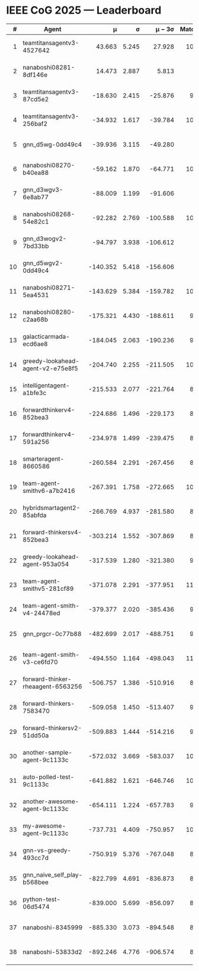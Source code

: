 # IEEE CoG 2025 — Leaderboard

| # | Agent | μ | σ | μ − 3σ | Matches | Updated |
|---:|---|---:|---:|---:|---:|---|
| 1 | teamtitansagentv3-4527642 | 43.663 | 5.245 | 27.928 | 10636 | 2025-08-31 10:08 |
| 2 | nanaboshi08281-8df146e | 14.473 | 2.887 | 5.813 | 396 | 2025-08-31 10:08 |
| 3 | teamtitansagentv3-87cd5e2 | -18.630 | 2.415 | -25.876 | 9538 | 2025-08-31 10:08 |
| 4 | teamtitansagentv3-256baf2 | -34.932 | 1.617 | -39.784 | 10554 | 2025-08-31 10:08 |
| 5 | gnn_d5wg-0dd49c4 | -39.936 | 3.115 | -49.280 | 240 | 2025-08-31 10:08 |
| 6 | nanaboshi08270-b40ea88 | -59.162 | 1.870 | -64.771 | 10380 | 2025-08-31 10:08 |
| 7 | gnn_d3wgv3-6e8ab77 | -88.009 | 1.199 | -91.606 | 278 | 2025-08-31 10:08 |
| 8 | nanaboshi08268-54e82c1 | -92.282 | 2.769 | -100.588 | 10040 | 2025-08-31 10:08 |
| 9 | gnn_d3wogv2-7bd33bb | -94.797 | 3.938 | -106.612 | 434 | 2025-08-31 10:08 |
| 10 | gnn_d5wgv2-0dd49c4 | -140.352 | 5.418 | -156.606 | 306 | 2025-08-31 10:08 |
| 11 | nanaboshi08271-5ea4531 | -143.629 | 5.384 | -159.782 | 10538 | 2025-08-31 10:08 |
| 12 | nanaboshi08280-c2aa68b | -175.321 | 4.430 | -188.611 | 9858 | 2025-08-31 10:08 |
| 13 | galacticarmada-ecd6ae8 | -184.045 | 2.063 | -190.236 | 9520 | 2025-08-31 10:08 |
| 14 | greedy-lookahead-agent-v2-e75e8f5 | -204.740 | 2.255 | -211.505 | 10370 | 2025-08-31 10:08 |
| 15 | intelligentagent-a1bfe3c | -215.533 | 2.077 | -221.764 | 8504 | 2025-08-31 10:08 |
| 16 | forwardthinkerv4-852bea3 | -224.686 | 1.496 | -229.173 | 8452 | 2025-08-31 10:08 |
| 17 | forwardthinkerv4-591a256 | -234.978 | 1.499 | -239.475 | 8496 | 2025-08-31 10:08 |
| 18 | smarteragent-8660586 | -260.584 | 2.291 | -267.456 | 8437 | 2025-08-31 10:08 |
| 19 | team-agent-smithv6-a7b2416 | -267.391 | 1.758 | -272.665 | 10800 | 2025-08-31 10:08 |
| 20 | hybridsmartagent2-85abfda | -266.769 | 4.937 | -281.580 | 8871 | 2025-08-31 10:08 |
| 21 | forward-thinkersv4-852bea3 | -303.214 | 1.552 | -307.869 | 8154 | 2025-08-31 10:08 |
| 22 | greedy-lookahead-agent-953a054 | -317.539 | 1.280 | -321.380 | 9458 | 2025-08-31 10:08 |
| 23 | team-agent-smithv5-281cf89 | -371.078 | 2.291 | -377.951 | 11040 | 2025-08-31 10:08 |
| 24 | team-agent-smith-v4-24478ed | -379.377 | 2.020 | -385.436 | 9778 | 2025-08-31 10:08 |
| 25 | gnn_prgcr-0c77b88 | -482.699 | 2.017 | -488.751 | 9370 | 2025-08-31 10:08 |
| 26 | team-agent-smith-v3-ce6fd70 | -494.550 | 1.164 | -498.043 | 11278 | 2025-08-31 10:08 |
| 27 | forward-thinker-rheaagent-6563256 | -506.757 | 1.386 | -510.916 | 8764 | 2025-08-31 10:08 |
| 28 | forward-thinkers-7583470 | -509.058 | 1.450 | -513.407 | 9640 | 2025-08-31 10:08 |
| 29 | forward-thinkersv2-51dd50a | -509.883 | 1.444 | -514.216 | 9296 | 2025-08-31 10:08 |
| 30 | another-sample-agent-9c1133c | -572.032 | 3.669 | -583.037 | 10240 | 2025-08-31 10:08 |
| 31 | auto-polled-test-9c1133c | -641.882 | 1.621 | -646.746 | 10420 | 2025-08-31 10:08 |
| 32 | another-awesome-agent-9c1133c | -654.111 | 1.224 | -657.783 | 9740 | 2025-08-31 10:08 |
| 33 | my-awesome-agent-9c1133c | -737.731 | 4.409 | -750.957 | 10320 | 2025-08-31 10:08 |
| 34 | gnn-vs-greedy-493cc7d | -750.919 | 5.376 | -767.048 | 8920 | 2025-08-31 10:08 |
| 35 | gnn_naive_self_play-b568bee | -822.799 | 4.691 | -836.873 | 8620 | 2025-08-31 10:08 |
| 36 | python-test-06d5474 | -839.000 | 5.699 | -856.097 | 8780 | 2025-08-31 10:08 |
| 37 | nanaboshi-8345999 | -885.330 | 3.073 | -894.548 | 8630 | 2025-08-31 10:08 |
| 38 | nanaboshi-53833d2 | -892.246 | 4.776 | -906.574 | 8040 | 2025-08-31 10:08 |
